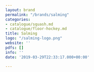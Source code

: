 ```yaml
---
layout: brand
permalink: "/brands/salming"
categories:
- catalogue/squash.md
- catalogue/floor-hockey.md
title: Salming
logo: "/salming-logo.png"
website: ''
pdfs: []
info: ''
date: '2019-03-29T22:33:17.000+00:00'

---
```

